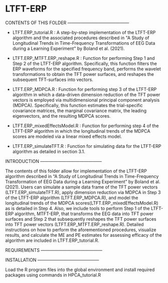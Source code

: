 # LTFT-ERP
CONTENTS OF THIS FOLDER 
——————————————

* LTFT.ERP_tutorial.R : A step-by-step implementation of the LTFT-ERP algorithm and the associated procedures described in "A Study of Longitudinal Trends in Time-Frequency                               Transformations of EEG Data during a Learning Experiment" by Boland et al. (2021).

* LTFT.ERP_MTFT.ERP_reshape.R : Function for performing Step 1 and Step 2 of the LTFT-ERP algorithm. Specifically, this function filters the ERP waveforms for the                                    specified frequency band, performs the wavelet transformations to obtain the TFT power surfaces, and reshapes the subsequent TFT-surfaces into                                      vectors.

* LTFT.ERP_MDPCA.R : Function for performing step 3 of the LTFT-ERP algorithm in which a data-driven dimension reduction of the TFT power vectors is employed via multidimensional                       principal component analysis (MDPCA). Specifically, this function estimates the trial-specific covariance matrices, the marginal covariance matrix, the leading 
                    eigenvectors, and the resulting MDPCA scores.

* LTFT.ERP_mixedEffectsModel.R : Function for performing step 4 of the LTFT-ERP algorithm in which the longitudinal trends of the MDPCA scores are modeled via a linear mixed                                       effects model.

* LTFT.ERP_simulateTFT.R : Function for simulating data for the LTFT-ERP algorithm  as detailed in section 3.1.

INTRODUCTION
——————————————	

The contents of this folder allow for implementation of the LTFT-ERP algorithm described in “A Study of Longitudinal Trends in Time-Frequency Transformation of EEG Data during a Learning Experiment” by Boland et al. (2021). Users can simulate a sample data frame of the TFT power vectors (LTFT.ERP_simulateTFT.R), apply dimension reduction via MDPCA in Step 3 of the LTFT-ERP algorithm (LTFT.ERP_MDPCA.R), and model the longitudinal trends of the MDPCA scores(LTFT.ERP_mixedEffectsModel.R) as is detailed in Step 4. Also, we include tools to perform Step 1 of the LTFT-ERP algorithm, MTFT-ERP, that transforms the EEG data into TFT power surfaces and Step 2 that subsequently reshapes the TFT power surfaces into TFT power vectors (LTFT.ERP_MTFT.ERP_reshape.R). Detailed instructions on how to perform the aforementioned procedures, visualize results, and calculate the ME and PE estimates for assessing efficacy of the algorithm are included in LTFT.ERP_tutorial.R.

REQUIREMENTS
——————————————	


INSTALLATION
——————————————

Load the R program files into the global environment and install required packages using commands in HPCA_tutorial.R
